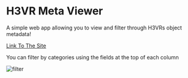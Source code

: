 # H3VR Meta Viewer

A simple web app allowing you to view and filter through H3VRs object metadata!

[Link To The Site](https://devyndamonster.github.io/H3VR-Meta-Viewer/)

You can filter by categories using the fields at the top of each column

![filter](https://user-images.githubusercontent.com/6070388/147886324-8f62c8d0-2d3e-4df5-abc4-d8104814887e.PNG)
